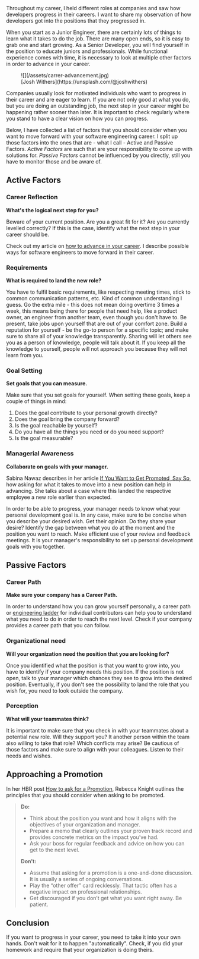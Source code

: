 <div class="post__intro" markdown="1">
Throughout my career, I held different roles at companies and saw how developers progress in their careers.
I want to share my observation of how developers got into the positions that they progressed in.

When you start as a Junior Engineer, there are certainly lots of things to learn what it takes to do the job. There are many open ends, so it is easy to grab one and start growing. As a Senior Developer, you will find yourself in the position to educate juniors and professionals. While functional experience comes with time, it is necessary to look at multiple other factors in order to advance in your career.
</div>

<figure class="image image--block" markdown="1">
  ![](/assets/carrer-advancement.jpg)

<figcaption class="image__caption image__caption--no-border" markdown="1">
  <span class="image__caption__copywrite">[Josh Withers](https://unsplash.com/@joshwithers)</span>
</figcaption>
</figure>

Companies usually look for motivated individuals who want to progress in their career and are eager to learn.
If you are not only good at what you do, but you are doing an outstanding job, the next step in your career might be happening rather sooner than later.
It is important to check regularly where you stand to have a clear vision on how you can progress.

Below, I have collected a list of factors that you should consider when you want to move forward with your software engineering career.
I split up those factors into the ones that are - what I call - Active and Passive Factors. _Active Factors_ are such that are your responsibility to come up with solutions for. _Passive Factors_ cannot be influenced by you directly, still you have to monitor those and be aware of.

## Active Factors

### Career Reflection
__What's the logical next step for you?__

Beware of your current position. Are you a great fit for it? Are you currently levelled correctly? If this is the case, identify what the next step in your career should be.

Check out my article on [how to advance in your career](https://www.hansreinl.de/blog/career-path-engineering-roles). I describe possible ways for software engineers to move forward in their career.

### Requirements
__What is required to land the new role?__

You have to fulfil basic requirements, like respecting meeting times, stick to common communication patterns, etc. Kind of common understanding I guess.
Go the extra mile - this does not mean doing overtime 3 times a week, this means being there for people that need help, like a product owner, an engineer from another team, even though you don't have to. Be present, take jobs upon yourself that are out of your comfort zone.
Build a reputation for yourself - be the go-to person for a specific topic; and make sure to share all of your knowledge transparently. Sharing will let others see you as a person of knowledge, people will talk about it. If you keep all the knowledge to yourself, people will not approach you because they will not learn from you.

### Goal Setting
__Set goals that you can measure.__

Make sure that you set goals for yourself. When setting these goals, keep a couple of things in mind:

1. Does the goal contribute to your personal growth directly?
2. Does the goal bring the company forward?
3. Is the goal reachable by yourself?
4. Do you have all the things you need or do you need support?
5. Is the goal measurable?

### Managerial Awareness
__Collaborate on goals with your manager.__

Sabina Nawaz describes in her article [If You Want to Get Promoted, Say So](https://hbr.org/2017/01/if-you-want-to-get-promoted-say-so), how asking for what it takes to move into a new position can help in advancing. She talks about a case where this landed the respective employee a new role earlier than expected.

In order to be able to progress, your manager needs to know what your personal development goal is. In any case, make sure to be concise when you describe your desired wish. Get their opinion. Do they share your desire? Identify the gap between what you do at the moment and the position you want to reach. Make efficient use of your review and feedback meetings.
It is your manager's responsibility to set up personal development goals with you together.

## Passive Factors

### Career Path
__Make sure your company has a Career Path.__

In order to understand how you can grow yourself personally, a career path or [engineering ladder](http://www.engineeringladders.com/) for individual contributors can help you to understand what you need to do in order to reach the next level. Check if your company provides a career path that you can follow.

### Organizational need
__Will your organization need the position that you are looking for?__

Once you identified what the position is that you want to grow into, you have to identify if your company needs this position.
If the position is not open, talk to your manager which chances they see to grow into the desired position.
Eventually, if you don't see the possibility to land the role that you wish for, you need to look outside the company.

### Perception
__What will your teammates think?__

It is important to make sure that you check in with your teammates about a potential new role. Will they support you? It another person within the team also willing to take that role? Which conflicts may arise? Be cautious of those factors and make sure to align with your colleagues. Listen to their needs and wishes.

## Approaching a Promotion

In her HBR post [How to ask for a Promotion](https://hbr.org/2018/01/how-to-ask-for-a-promotion), Rebecca Knight outlines the principles that you should consider when asking to be promoted.

> __Do:__
> - Think about the position you want and how it aligns with the objectives of your organization and manager.
> - Prepare a memo that clearly outlines your proven track record and provides concrete metrics on the impact you’ve had.
> - Ask your boss for regular feedback and advice on how you can get to the next level.
>
> __Don’t:__
> - Assume that asking for a promotion is a one-and-done discussion. It is usually a series of ongoing conversations.
> - Play the “other offer” card recklessly. That tactic often has a negative impact on professional relationships.
> - Get discouraged if you don’t get what you want right away. Be patient.

## Conclusion

If you want to progress in your career, you need to take it into your own hands. Don't wait for it to happen "automatically". Check, if you did your homework and require that your organization is doing theirs.
